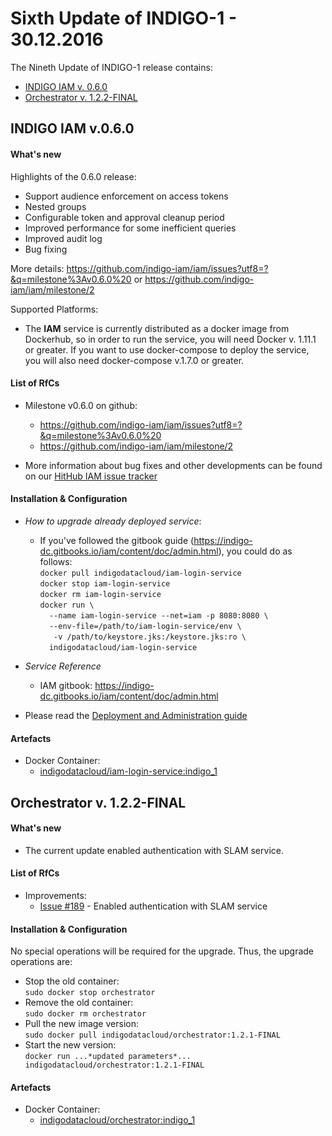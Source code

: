 # Sixth Update of INDIGO-1 - 30.12.2016

The Nineth Update of INDIGO-1 release contains:
* [INDIGO IAM v. 0.6.0](#iam)
* [Orchestrator v. 1.2.2-FINAL](#orchestrator)

## <a name="iam"></a>INDIGO IAM v.0.6.0

#### What's new
Highlights of the 0.6.0 release:
* Support audience enforcement on access tokens
* Nested groups
* Configurable token and approval cleanup period
* Improved performance for some inefficient queries
* Improved audit log
* Bug fixing

More details:
https://github.com/indigo-iam/iam/issues?utf8=?&q=milestone%3Av0.6.0%20
or
https://github.com/indigo-iam/iam/milestone/2

Supported Platforms:
* The **IAM** service is currently distributed as a docker image from Dockerhub, so in order to run the service, you will need Docker v. 1.11.1 or greater. If you want to use docker-compose to deploy the service, you will also need docker-compose v.1.7.0 or greater.


#### List of RfCs

* Milestone v0.6.0 on github:
  * https://github.com/indigo-iam/iam/issues?utf8=?&q=milestone%3Av0.6.0%20
  * https://github.com/indigo-iam/iam/milestone/2
  
* More information about bug fixes and other developments can be found on our [HitHub IAM issue tracker](https://github.com/indigo-iam/iam/releases/tag/v0.5.0) 

#### Installation & Configuration
* *How to upgrade already deployed service*:
  * If you've followed the gitbook guide (https://indigo-dc.gitbooks.io/iam/content/doc/admin.html), you could do as follows:</br>
```docker pull indigodatacloud/iam-login-service```</br>
```docker stop iam-login-service```</br>
```docker rm iam-login-service```</br>
```docker run \```</br>
```  --name iam-login-service --net=iam -p 8080:8080 \```</br>
```  --env-file=/path/to/iam-login-service/env \```</br>
```   -v /path/to/keystore.jks:/keystore.jks:ro \```</br>
```  indigodatacloud/iam-login-service```</br>

* *Service Reference*
  * IAM gitbook: https://indigo-dc.gitbooks.io/iam/content/doc/admin.html


* Please read the [Deployment and Administration guide](https://indigo-dc.gitbooks.io/iam/content/doc/admin.html)

<a id="id7"></a>
#### Artefacts

* Docker Container:
  * [indigodatacloud/iam-login-service:indigo_1](https://hub.docker.com/r/indigodatacloud/iam-login-service/)

## <a name="orchestrator"></a>Orchestrator v. 1.2.2-FINAL

#### What's new
* The current update enabled authentication with SLAM service.

#### List of RfCs
* Improvements:
  * [Issue #189](https://project.indigo-datacloud.eu/work_packages/189) - Enabled authentication with SLAM service

#### Installation & Configuration
No special operations will be required for the upgrade. Thus, the upgrade operations are:
* Stop the old container:</br>
  ```sudo docker stop orchestrator```</br>
* Remove the old container:</br>
  ```sudo docker rm orchestrator```</br>
* Pull the new image version:<br>
  ```sudo docker pull indigodatacloud/orchestrator:1.2.1-FINAL```</br>
* Start the new version:</br>
  ```docker run ...*updated parameters*... indigodatacloud/orchestrator:1.2.1-FINAL```</br>

#### Artefacts
* Docker Container:
  * [indigodatacloud/orchestrator:indigo_1](https://hub.docker.com/r/indigodatacloud/orchestrator/)

